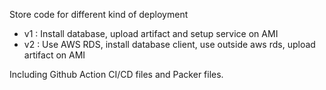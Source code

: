 Store code for different kind of deployment
- v1 : Install database, upload artifact and setup service on AMI
- v2 : Use AWS RDS, install database client, use outside aws rds, upload artifact on AMI

Including Github Action CI/CD files and Packer files. 